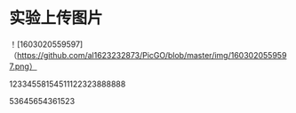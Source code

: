 # 实验上传图片

！[1603020559597]（https://github.com/al1623232873/PicGO/blob/master/img/1603020559597.png）

12334558154511122323888888

53645654361523